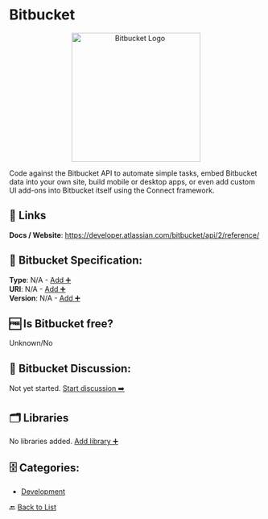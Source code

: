 # Bitbucket
<p align="center">
    <img width="256" src="https://raw.githubusercontent.com/apis-list/apis-list/main/apis/bitbucket/logo_256x256.png" alt="Bitbucket Logo"/>
</p>
Code against the Bitbucket API to automate simple tasks, embed Bitbucket data into your own site, build mobile or desktop apps, or even add custom UI add-ons into Bitbucket itself using the Connect framework.

##  🔗 Links
**Docs / Website**: https://developer.atlassian.com/bitbucket/api/2/reference/

## 🧬 Bitbucket Specification:
**Type**: N/A - [Add ➕](https://github.com/apis-list/apis-list/edit/main/apis/bitbucket/bitbucket.yaml)  
**URI**: N/A - [Add ➕](https://github.com/apis-list/apis-list/edit/main/apis/bitbucket/bitbucket.yaml)  
**Version**: N/A - [Add ➕](https://github.com/apis-list/apis-list/edit/main/apis/bitbucket/bitbucket.yaml)

## 🆓 Is Bitbucket free?
 Unknown/No 

## 💬 Bitbucket Discussion:
Not yet started. [Start discussion ➡️](https://github.com/apis-list/apis-list/discussions/new)

## 🗂️ Libraries

No libraries added. [Add library ➕](https://github.com/apis-list/apis-list/edit/main/apis/bitbucket/bitbucket.yaml)    


## 🗄️ Categories:
- [Development](https://github.com/apis-list/apis-list#development-)

🔙  [Back to List](https://github.com/apis-list/apis-list)
